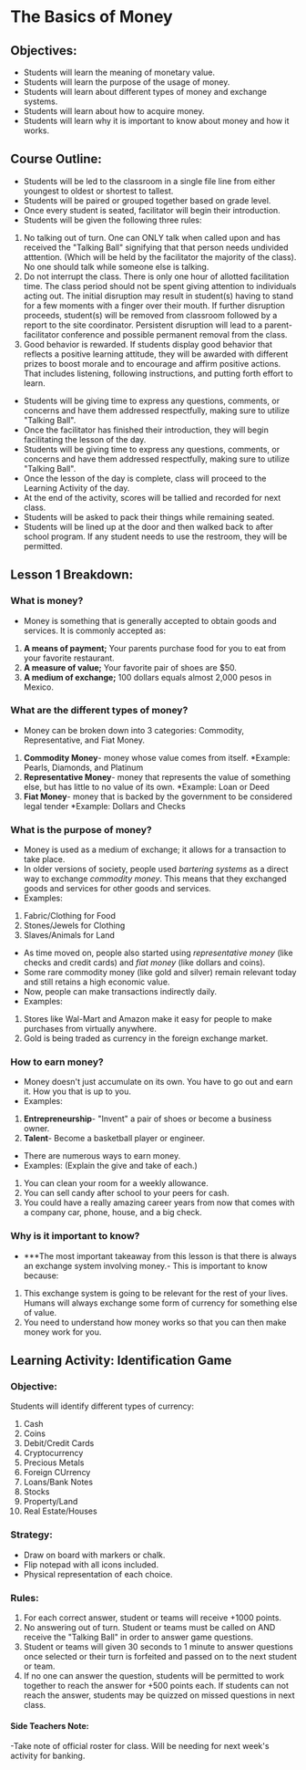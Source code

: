 # The Basics of Money
## Objectives:
- Students will learn the meaning of monetary value.
- Students will learn the purpose of the usage of money.
- Students will learn about different types of money and exchange systems.
- Students will learn about how to acquire money.
- Students will learn why it is important to know about money and how it works.

## Course Outline:
- Students will be led to the classroom in a single file line from either youngest to oldest or shortest to tallest.
- Students will be paired or grouped together based on grade level.
- Once every student is seated, facilitator will begin their introduction.
- Students will be given the following three rules:
1. No talking out of turn.
One can ONLY talk when called upon and has received the "Talking Ball" signifying that that person needs undivided atttention. (Which will be held by the facilitator the majority of the class).
No one should talk while someone else is talking.
2. Do not interrupt the class.
There is only one hour of allotted facilitation time. The class period should not be spent giving attention to individuals acting out.
The initial disruption may result in student(s) having to stand for a few moments with a finger over their mouth.
If further disruption proceeds, student(s) will be removed from classroom followed by a report to the site coordinator.
Persistent disruption will lead to a parent-facilitator conference and possible permanent removal from the class.
3. Good behavior is rewarded.
If students display good behavior that reflects a positive learning attitude, they will be awarded with different prizes to boost morale and to encourage and affirm positive actions. 
That includes listening, following instructions, and putting forth effort to learn.
- Students will be giving time to express any questions, comments, or concerns and have them addressed respectfully, making sure to utilize "Talking Ball".
- Once the facilitator has finished their introduction, they will begin facilitating the lesson of the day.
- Students will be giving time to express any questions, comments, or concerns and have them addressed respectfully, making sure to utilize "Talking Ball".
- Once the lesson of the day is complete, class will proceed to the Learning Activity of the day.
- At the end of the activity, scores will be tallied and recorded for next class.
- Students will be asked to pack their things while remaining seated.
- Students will be lined up at the door and then walked back to after school program. If any student needs to use the restroom, they will be permitted.

## Lesson 1 Breakdown:
### What is money?
- Money is something that is generally accepted to obtain goods and services. It is commonly accepted as:
1. **A means of payment;** Your parents purchase food for you to eat from your favorite restaurant.
2. **A measure of value;** Your favorite pair of shoes are $50.
3. **A medium of exchange;** 100 dollars equals almost 2,000 pesos in Mexico. 

### What are the different types of money?
- Money can be broken down into 3 categories: Commodity, Representative, and Fiat Money.
1. **Commodity Money**- money whose value comes from itself. *Example: Pearls, Diamonds, and Platinum
2. **Representative Money**- money that represents the value of something else, but has little to no value of its own. *Example: Loan or Deed
3. **Fiat Money**- money that is backed by the government to be considered legal tender *Example: Dollars and Checks

### What is the purpose of money?
- Money is used as a medium of exchange; it allows for a transaction to take place.
- In older versions of society, people used *bartering systems* as a direct way to exchange *commodity money*. This means that they exchanged goods and services for other goods and services. 
- Examples: 
1. Fabric/Clothing for Food
2. Stones/Jewels for Clothing
3. Slaves/Animals for Land
- As time moved on, people also started using *representative money* (like checks and credit cards) and *fiat money* (like dollars and coins).
- Some rare commodity money (like gold and silver) remain relevant today and still retains a high economic value. 
- Now, people can make transactions indirectly daily. 
- Examples: 
1. Stores like Wal-Mart and Amazon make it easy for people to make purchases from virtually anywhere.
2. Gold is being traded as currency in the foreign exchange market.

### How to earn money?
- Money doesn't just accumulate on its own. You have to go out and earn it. How you that is up to you.
- Examples:
1. **Entrepreneurship**- "Invent" a pair of shoes or become a business owner.
2. **Talent**- Become a basketball player or engineer.
- There are numerous ways to earn money.
- Examples: (Explain the give and take of each.)
1. You can clean your room for a weekly allowance.
2. You can sell candy after school to your peers for cash.
3. You could have a really amazing career years from now that comes with a company car, phone, house, and a big check.

### Why is it important to know?
- ***The most important takeaway from this lesson is that there is always an exchange system involving money.- This is important to know because:
1. This exchange system is going to be relevant for the rest of your lives. Humans will always exchange some form of currency for something else of value.
2. You need to understand how money works so that you can then make money work for you.

## Learning Activity: Identification Game
### Objective: 
Students will identify different types of currency:
1. Cash
2. Coins
3. Debit/Credit Cards
4. Cryptocurrency
5. Precious Metals
6. Foreign CUrrency
7. Loans/Bank Notes
8. Stocks
9. Property/Land
10. Real Estate/Houses

### Strategy:
- Draw on board with markers or chalk.
- Flip notepad with all icons included.
- Physical representation of each choice.

### Rules:
1. For each correct answer, student or teams will receive +1000 points.
2. No answering out of turn. Student or teams must be called on AND receive the "Talking Ball" in order to answer game questions.
3. Student or teams will given 30 seconds to 1 minute to answer questions once selected or their turn is forfeited and passed on to the next student or team.
4. If no one can answer the question, students will be permitted to work together to reach the answer for +500 points each. If students can not reach the answer, students may be quizzed on missed questions in next class.

#### Side Teachers Note: 
-Take note of official roster for class. Will be needing for next week's activity for banking.
